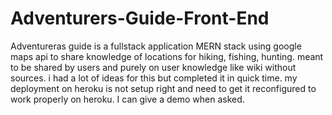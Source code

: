 # Adventurers-Guide-Front-End
Adventureras guide is  a fullstack application MERN stack using google maps api to share knowledge of locations for hiking, fishing, hunting. meant to be shared by users and purely on user knowledge like wiki without sources. i had a lot of ideas for this but completed it in quick time. my deployment on heroku is not setup right and need to get it reconfigured to work properly on heroku. I can give a demo when asked.
